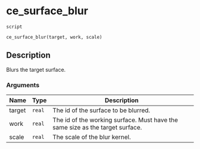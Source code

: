 # ce_surface_blur
`script`
```gml
ce_surface_blur(target, work, scale)
```

## Description
Blurs the target surface.

### Arguments
| Name | Type | Description |
| ---- | ---- | ----------- |
| target | `real` | The id of the surface to be blurred. |
| work | `real` | The id of the working surface. Must have the same size as the target surface. |
| scale | `real` | The scale of the blur kernel. |